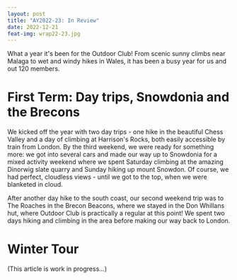 ```yaml
---
layout: post
title: "AY2022-23: In Review"
date: 2022-12-21
feat-img: wrap22-23.jpg
---
```


What a year it's been for the Outdoor Club! From scenic sunny climbs near Malaga to wet and windy hikes in Wales, it has been a busy year for us and out 120 members.

# First Term: Day trips, Snowdonia and the Brecons

We kicked off the year with two day trips - one hike in the beautiful Chess Valley and a day of climbing at Harrison's Rocks, both easily accessible by train from London. By the third weekend, we were ready for something more: we got into several cars and made our way up to Snowdonia for a mixed activity weekend where we spent Saturday climbing at the amazing Dinorwig slate quarry and Sunday hiking up mount Snowdon. Of course, we had perfect, cloudless views - until we got to the top, when we were blanketed in cloud.

After another day hike to the south coast, our second weekend trip was to The Roaches in the Brecon Beacons, where we stayed in the Don Whillans hut, where Outdoor Club is practically a regular at this point! We spent two days hiking and climbing in the area before making our way back to London.

# Winter Tour

(This article is work in progress...)